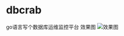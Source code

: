 # dbcrab
go语言写个数据库运维监控平台 
效果图
![效果图](https://github.com/user-attachments/assets/8fbb2745-6300-40f9-a118-ebb531aa64a0)
